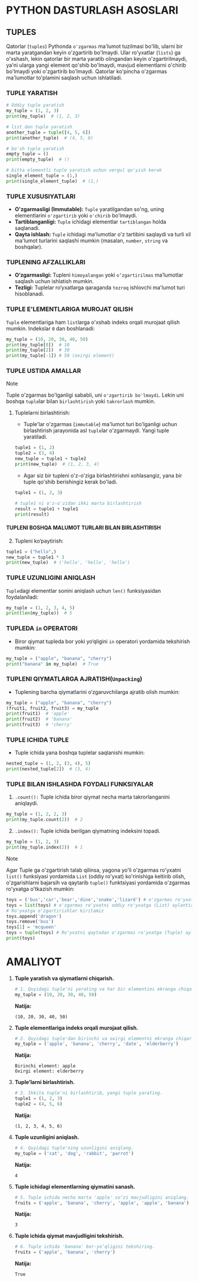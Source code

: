 # PYTHON DASTURLASH ASOSLARI

## TUPLES

Qatorlar (`tuples`) Pythonda `o'zgarmas` ma'lumot tuzilmasi bo'lib, ularni bir marta yaratgandan keyin o'zgartirib bo'lmaydi. Ular ro'yxatlar (`lists`) ga o'xshash, lekin qatorlar bir marta yaratib olingandan keyin o'zgartirilmaydi, ya'ni ularga yangi element qo'shib bo'lmaydi, mavjud elementlarni o'chirib bo'lmaydi yoki o'zgartirib bo'lmaydi. Qatorlar ko'pincha o'zgarmas ma'lumotlar to'plamini saqlash uchun ishlatiladi.

### TUPLE YARATISH

```python
# Oddiy tuple yaratish
my_tuple = (1, 2, 3)
print(my_tuple)  # (1, 2, 3)

# list dan tuple yaratish
another_tuple = tuple([4, 5, 6])
print(another_tuple)  # (4, 5, 6)

# bo'sh tuple yaratish
empty_tuple = ()
print(empty_tuple)  # ()

# bitta elementli tuple yaratish uchun vergul qo'yish kerak
single_element_tuple = (1,)
print(single_element_tuple)  # (1,)
```

### TUPLE XUSUSIYATLARI
- **O'zgarmasligi (Immutable):** `Tuple` yaratilgandan so'ng, uning elementlarini `o'zgartirib` yoki `o'chirib` bo'lmaydi.
- **Tartiblanganligi:** `Tuple` ichidagi elementlar `tartiblangan` holda saqlanadi.
- **Qayta ishlash:** `Tuple` ichidagi ma'lumotlar o'z tartibini saqlaydi va turli xil ma'lumot turlarini saqlashi mumkin (masalan, `number`, `string` va boshqalar).

### TUPLENING AFZALLIKLARI
- **O‘zgarmasligi:** Tupleni `himoyalangan` yoki `o‘zgartirilmas` ma’lumotlar saqlash uchun ishlatish mumkin.
- **Tezligi:** Tuplelar ro‘yxatlarga qaraganda `tezroq` ishlovchi ma'lumot turi hisoblanadi.

### TUPLE E'LEMENTLARIGA MUROJAT QILISH

`Tuple` elementlariga ham `list`larga o'xshab indeks orqali murojaat qilish mumkin. Indekslar `0` dan boshlanadi:

```python
my_tuple = (10, 20, 30, 40, 50)
print(my_tuple[0])  # 10
print(my_tuple[2])  # 30
print(my_tuple[-1]) # 50 (oxirgi element)
```

### TUPLE USTIDA AMALLAR
> [!NOTE]
> Tuple o'zgarmas bo'lganligi sababli, uni `o'zgartirib bo'lmaydi`. Lekin uni boshqa `tuple`lar bilan `birlashtirish` yoki `takrorlash` mumkin.

1. Tuplelarni birlashtirish:
    - Tuple'lar o'zgarmas (`immutable`) ma'lumot turi bo'lganligi uchun birlashtirish jarayonida asl `tuple`lar o'zgarmaydi. Yangi tuple yaratiladi.

    ```python
    tuple1 = (1, 2)
    tuple2 = (3, 4)
    new_tuple = tuple1 + tuple2
    print(new_tuple)  # (1, 2, 3, 4)
    ```
    - Agar siz bir tupleni o'z-o'ziga birlashtirishni xohlasangiz, yana bir tuple qo'shib berishingiz kerak bo'ladi.
    ```python
    tuple1 = (1, 2, 3)

    # tuple1 ni o'z-o'zidan ikki marta birlashtirish
    result = tuple1 + tuple1
    print(result)
    ```

#### TUPLENI BOSHQA MALUMOT TURLARI BILAN BIRLASHTIRISH

2. Tupleni ko‘paytirish:
```python
tuple1 = ("hello",)
new_tuple = tuple1 * 3
print(new_tuple)  # ('hello', 'hello', 'hello')
```

### TUPLE UZUNLIGINI ANIQLASH

`Tuple`dagi elementlar sonini aniqlash uchun `len()` funksiyasidan foydalaniladi:

```python
my_tuple = (1, 2, 3, 4, 5)
print(len(my_tuple))  # 5
```

### TUPLEDA `in` OPERATORI
- Biror qiymat tupleda bor yoki yo‘qligini `in` operatori yordamida tekshirish mumkin:
```python
my_tuple = ("apple", "banana", "cherry")
print("banana" in my_tuple)  # True
```

### TUPLENI QIYMATLARGA AJRATISH(`Unpacking`)
- Tuplening barcha qiymatlarini o‘zgaruvchilarga ajratib olish mumkin:
```python
my_tuple = ("apple", "banana", "cherry")
(fruit1, fruit2, fruit3) = my_tuple
print(fruit1)  # 'apple'
print(fruit2)  # 'banana'
print(fruit3)  # 'cherry'
```

### TUPLE ICHIDA TUPLE
- Tuple ichida yana boshqa tuplelar saqlanishi mumkin:
```python
nested_tuple = (1, 2, (3, 4), 5)
print(nested_tuple[2])  # (3, 4)
```
### TUPLE BILAN ISHLASHDA FOYDALI FUNKSIYALAR
1. `.count():` Tuple ichida biror qiymat necha marta takrorlanganini aniqlaydi.
```python
my_tuple = (1, 2, 2, 3)
print(my_tuple.count(2))  # 2
```

2. `.index():` Tuple ichida berilgan qiymatning indeksini topadi.
```python
my_tuple = (1, 2, 3)
print(my_tuple.index(2))  # 1
```

> [!NOTE]
> Agar Tuple ga o'zgartirish talab qilinsa, yagona yo'li o'zgarmas ro'yxatni `list()` funksiyasi yordamida `List` (oddiy ro'yxat) ko'rinishiga keltirib olish, o'zgarishlarni bajarsih va qaytarib `tuple()` funktsiyasi yordamida o'zgarmas ro'yxatga o'tkazish mumkin:

```python
toys = ('bus','car','bear','dino','snake','lizard') # o'zgarmas ro'yxat
toys = list(toys) # o'zgarmas ro'yxatni oddiy ro'yxatga (List) aylantiramiz
# Ro'yxatga o'zgartirishlar kiritamiz
toys.append('dragon')
toys.remove('bus')
toys[1] = 'mcqueen'
toys = tuple(toys) # Ro'yxatni qaytadan o'zgarmas ro'yxatga (Tuple) aylantiramiz
print(toys)
```

# AMALIYOT

1. **Tuple yaratish va qiymatlarni chiqarish.**
    ```python
    # 1. Quyidagi tuple'ni yarating va har bir elementini ekranga chiqaring.
    my_tuple = (10, 20, 30, 40, 50)
    ```
    **Natija:**
    ```shell
    (10, 20, 30, 40, 50)
    ```
2. **Tuple elementlariga indeks orqali murojaat qilish.**
    ```python
    # 2. Quyidagi tuple'dan birinchi va oxirgi elementni ekranga chiqaring.
    my_tuple = ('apple', 'banana', 'cherry', 'date', 'elderberry')
    ```
    **Natija:**
    ```shell
    Birinchi element: apple
    Oxirgi element: elderberry
    ```
3. **Tuple’larni birlashtirish.**
    ```python
    # 3. Ikkita tuple'ni birlashtirib, yangi tuple yarating.
    tuple1 = (1, 2, 3)
    tuple2 = (4, 5, 6)
    ```
    **Natija:**
    ```shell
    (1, 2, 3, 4, 5, 6)
    ```

4. **Tuple uzunligini aniqlash.**
    ```python
    # 4. Quyidagi tuple'ning uzunligini aniqlang.
    my_tuple = ('cat', 'dog', 'rabbit', 'parrot')
    ```
    **Natija:**
    ```shell
    4
    ```

5. **Tuple ichidagi elementlarning qiymatini sanash.**
    ```python
    # 5. Tuple ichida necha marta 'apple' so‘zi mavjudligini aniqlang.
    fruits = ('apple', 'banana', 'cherry', 'apple', 'apple', 'banana')
    ```
    **Natija:**
    ```shell
    3
    ```
6. **Tuple ichida qiymat mavjudligini tekshirish.**
    ```python
    # 6. Tuple ichida 'banana' bor-yo‘qligini tekshiring.
    fruits = ('apple', 'banana', 'cherry')
    ```
    **Natija:**
    ```shell
    True
    ```